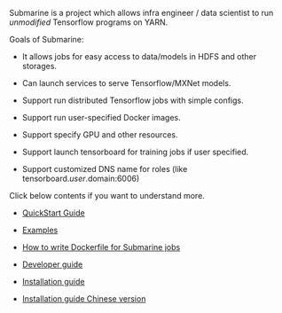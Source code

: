 <!---
  Licensed under the Apache License, Version 2.0 (the "License");
  you may not use this file except in compliance with the License.
  You may obtain a copy of the License at

   http://www.apache.org/licenses/LICENSE-2.0

  Unless required by applicable law or agreed to in writing, software
  distributed under the License is distributed on an "AS IS" BASIS,
  WITHOUT WARRANTIES OR CONDITIONS OF ANY KIND, either express or implied.
  See the License for the specific language governing permissions and
  limitations under the License. See accompanying LICENSE file.
-->

Submarine is a project which allows infra engineer / data scientist to run *unmodified* Tensorflow programs on YARN.

Goals of Submarine:

- It allows jobs for easy access to data/models in HDFS and other storages.

- Can launch services to serve Tensorflow/MXNet models.

- Support run distributed Tensorflow jobs with simple configs.

- Support run user-specified Docker images.

- Support specify GPU and other resources.

- Support launch tensorboard for training jobs if user specified.

- Support customized DNS name for roles (like tensorboard.$user.$domain:6006)


Click below contents if you want to understand more.

- [QuickStart Guide](QuickStart.html)

- [Examples](Examples.html)

- [How to write Dockerfile for Submarine jobs](WriteDockerfile.html)

- [Developer guide](DeveloperGuide.html)

- [Installation guide](InstallationGuide.html)

- [Installation guide Chinese version](InstallationGuideChineseVersion.html)

